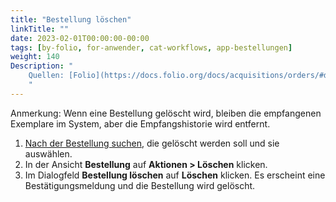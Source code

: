 ```yaml
---
title: "Bestellung löschen"
linkTitle: ""
date: 2023-02-01T00:00:00-00:00
tags: [by-folio, for-anwender, cat-workflows, app-bestellungen]
weight: 140
Description: "
    Quellen: [Folio](https://docs.folio.org/docs/acquisitions/orders/#deleting-an-order) & [GBV](https://info.gbv.de/pages/viewpage.action?pageId=851017769)
    "
---
```


Anmerkung: Wenn eine Bestellung gelöscht wird, bleiben die empfangenen Exemplare im System, aber die Empfangshistorie wird entfernt.

1.  [Nach der Bestellung suchen](https://info.gbv.de/display/FOLIOGBVEXTERN/Folio%3A+Bestellungen+suchen+und+exportieren), die gelöscht werden soll und sie auswählen.
2.  In der Ansicht **Bestellung** auf **Aktionen > Löschen** klicken.
3.  Im Dialogfeld **Bestellung löschen** auf **Löschen** klicken. Es erscheint eine Bestätigungsmeldung und die Bestellung wird gelöscht.
